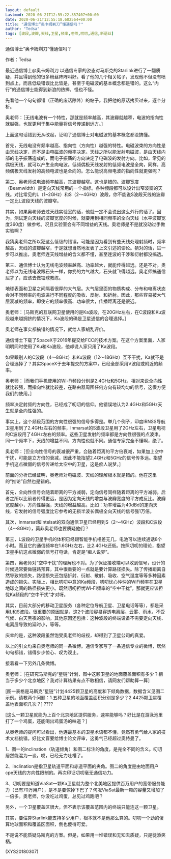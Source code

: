 ```yaml
---
layout: default
Lastmod: 2020-06-21T12:55:22.357407+00:00
date: 2020-06-21T12:55:18.602564+00:00
title: "通信博士“奥卡姆剃刀”懂通信吗？"
author: "Tedsa"
tags: [波段,波瓣,天线,卫星,频率,老师,叨叨,通信,新语丝]
---
```


通信博士“奥卡姆剃刀”懂通信吗？

作者：Tedsa

最近通信博士@奥卡姆剃刀 以通信专家的姿态对马斯克的Starlink进行了一翻质疑，并且得到他的很多粉丝阵阵叫好。看了他的几个相关帖子，发现他不但没有喷到点上，而且低级错误比比皆是，甚至于电磁波的基本概念都是错的。这么“内行”的通信博士能得到新浪的热捧，怪也不怪。

先看他一个句句都错（正确的废话除外）的帖子。我把他的原话拷贝过来，逐个分析。

奥老师：［无线电波有一个特性，那就是频率越高，其波瓣就越窄，电波的指向性就越强，也就更利于集中能量将信号传递到远方。］

上面这句话错到无从改起，证明了通信博士对电磁波的基本概念都没搞懂。

首先，无线电没有频率越高、指向性（方向性）越强的特性。电磁波束的方向性是由天线决定，而不是由电磁波的频率决定。天线之所以能发射电磁波，是由天线内部的电子振荡造成的，而电子振荡的方向决定了电磁波的发射方向。比如，常见的偶极天线，就可以产生全向电波。低频偶极天线发射的低频电波是全向，同样，高频偶极天线发射的高频电波也是全向的。怎么能说高频电波的指向性就更强呢？

第二、奥老师说电波频率越高，其波瓣越窄。这也是错的。波瓣宽度（Beamwidth）是定向天线常用的一个指标。各种频段都可以设计出窄波瓣的天线。对比常见的L（1~2GHz）和S（2～4GHz）波段，你不能说S波段天线的波瓣一定比L波段天线的波瓣窄。

其实，如果奥老师去过天线实验室的话，他就一定不会说出这么外行的话了。因为，测试定向天线的波瓣宽度的时候，就要用到相同频率的全向天线（水平波瓣宽度360度）做参考。况且实验室会有不同增益的天线。奥老师是不是就没动过手做实验啊？

我猜奥老师之所以犯这么低级的错误，可能是因为看到有些天线处理射频时，频率越高，天线的波瓣越窄，于是就想当然地发表了上文引述的谬论。猜对的话，进一步可以推出，奥老师连天线增益的含义都不懂，甚至连波的干涉和衍射都没搞透。

第三、通信博士认为无线电波频率越高、功率越大，就能传得越远。还是不对。奥老师以为无线电波跟石头一样，你扔的力气越大，石头就飞得越远。奥老师搞通信屈才了，应该去做铅球教练。

地球表面和卫星之间隔着很厚的大气层。大气层里面的物质构成、分布和电离状态会对不同频率的电波进行不同程度的吸收、反射、和折射。因此，那些容易被大气层衰减的频率，即使它的频率很高、功率很大，传播距离还是很近。

奥老师：［马斯克的互联网卫星使用的是Ka波段，在20GHz左右，在C波段和Ku波段越来越拥挤的情况下，Ka波段的确是卫星通信的合理选择。］

奥老师在事实都搞错的情况下，就给人家胡乱评价。

通信博士下载了SpaceX于2016年提交给FCC的技术方案。在这个方案里面，人家明明同时使用了Ku和Ka波段，他却说人家只用了Ka波段。

如果跟别人的C波段（4～8GHz）和Ku波段（12～18GHz）互不干扰，Ka就不是合理选择了？其实SpaceX于去年提交的方案中，已经全部采用V波段或附近的频率。

奥老师：［而我们手机使用的Wi-Fi频段分别是2.4GHz和5GHz，相对来说全向性就比较强，而指向性就比较差，在路由器周围任何方向有较均匀的信号，这很方便我们的使用。］

频率决定射频的方向性，已经成了叨叨的信仰。他错误地认为2.4GHz和5GHz天生就是全向性强的。

事实上，这个频段范围的方向性很强的信号多得是。举几个例子，印度IRNSS导航卫星用到了2.4GHz左右的频率，Inmarsat的S波段卫星用了2GHz左右，卫星电视的C波段用了4GHz左右的频率。这些卫星发射的频率都是方向性很强的点波束。同一个频率下，天线的增益不同，方向性也就不同。通信专家完全不懂啊，绝了。

奥老师：［但全向性信号的衰减很严重，会随着距离的平方倍衰减，如果加上空中干扰，可能是立方倍的衰减，因此不能指望2.4GHz和5GHz的信号传多远。指望手机这点微弱的信号传递给太空中的卫星，这是痴人说梦。］

前面的分析已经证明，奥老师对电磁波、天线的理解根本就是错的。他在这里的“推论”自然也是错的。

首先，全向性信号会随着距离的平方减弱，定向信号同样随着距离的平方减弱。后者之所以比前者传得更远，是因为定向天线的增益与波瓣宽度的平方成反比。波瓣宽度越小，方向性越强，天线的增益越高。比如：功率增益为40dBd的定向天线，它发射的信号强度比它参考的无损半波长偶极全向天线的信号强1万倍。

其次，Inmarsat和Intelsat的双向通信卫星已经用到S（2～4GHz）波段和C波段（4～8GHz），莫非奥老师也要质疑他们？

第三，L波段的卫星手机的体积已经跟智能手机相差无几，电池可以连续通话8个小时。而且它的通信频率在1.6GHz左右，比2.4GHz还低。按照叨叨的理论，指望卫星手机这点微弱的信号打电话，肯定是“痴人说梦”。

第四，奥老师对“空中干扰”的理解也不对。为了保证接收端可以收到信号，设计的时候通常要做链路预算，其中很重要的一点就是要计算路径损失。除了传播距离自然导致的损失，路径损失还包括折射、衍射、散射、吸收、空气湿度等等多种因素造成的损失。实际上，相比叨叨中意的Ka频段，叨叨忧心忡忡的WiFi频率在卫星地球之间的路径损失更小。既然叨叨担忧Wi-Fi频率的“空中干扰”，那就更应该担忧Ka频段的“空中干扰”才对呀。

其实，目前大部分的移动卫星服务（各种定位导航卫星、卫星电话等等），都是采用L和S波段。很重要的原因就是，这2个波段容易穿透电离层、云雾、雨水，不受气候、白天黑夜的影响。其他原因还包括：这种波段的终端设备不需要定向天线、电离层导致的延时小，等等。

庆幸的是，这种波段虽然饱受奥老师的歧视，却得到了卫星公司的真爱。

以上的引文均来自奥老师的同一条微博。通信专家写了一条通信专业的微博，居然句句都错，错得步步惊心、叹为观止。

接着看一下另外几条微博。

奥老师：［在研究马斯克的“星链”计划，图中这颗卫星的地面覆盖面积有多少？相当于多少个北京地区？我对计算结果有点不敢相信，请网友们帮助算一算］

[图一表格是马斯克“星链”计划4425颗卫星的高度和下倾角数据，数据含义见图二示例。请教两个问题：1.五种卫星的地面覆盖面积分别是多少？2.4425颗卫星覆盖地表面积几次？] ????

[这么一颗卫星就能为上百个北京地区提供服务，速率能够吗？好比是在游泳池里打了一个鸡蛋，还能喝出鸡蛋汤的味道？]

从奥老师的提问可以看出，他连最基本的卫星术语都不懂，竟然有勇气给人家的技术文档挑错。好比文盲要给博士论文评审，这勇气已经超过奥特曼了。

1、图一的inclination（轨道倾角）和图二标注的角度，是完全不同的含义。叨叨居然能混为一谈，哎，已经无力吐槽了。

2、inclination是指卫星轨道平面和赤道平面的夹角。图二的角度是由地面用户cpe天线的方向性限制的。再次印证叨叨毫无通信功力。

3、叨叨要是知道ViaSat一颗Ka卫星就为整个北美地区提供百万用户的宽带服务能力（已有70万用户），是不是要惊掉下巴了？何况ViaSat最新一颗的容量又增加了一倍多。奥老师，你没吃过鸡蛋，总见过鸡跑吧？

另外，一个卫星覆盖区很大，但不表示该覆盖范围内的终端只能连这一颗卫星。

其实，要估算Starlink能支持多少用户，根本就不是他那么算的。叨叨一个劲的傻算地球面积和覆盖区面积，倒也傻得可爱。

不是说不能质疑马斯克的方案。但是，如果用一堆错误和无知去质疑，只是徒添笑柄。

(XYS20180307)

